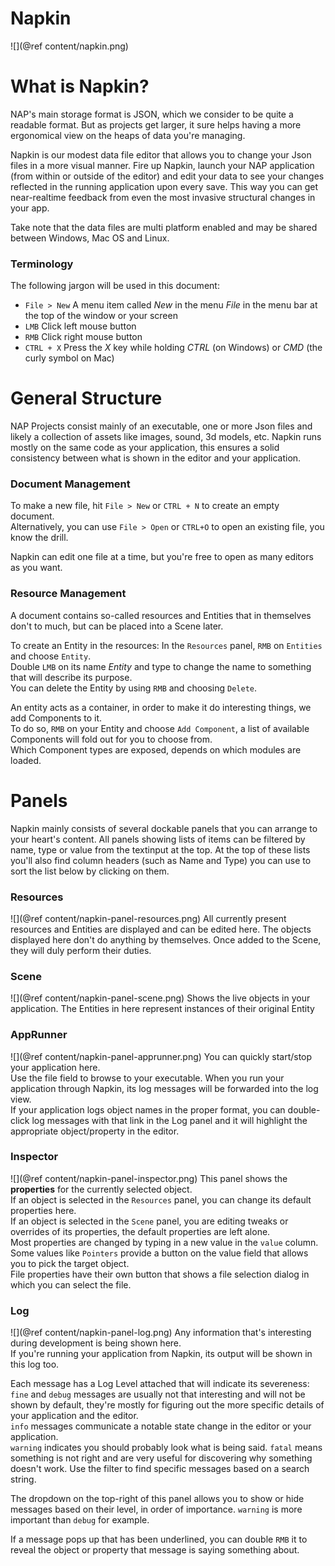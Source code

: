Napkin
======

![](@ref content/napkin.png)

# What is Napkin?
NAP's main storage format is JSON, which we consider to be quite a readable format. 
But as projects get larger, it sure helps having a more ergonomical view on the heaps of data you're managing.

Napkin is our modest data file editor that allows you to change your Json files in a more visual manner.
Fire up Napkin, launch your NAP application (from within or outside of the editor) 
and edit your data to see your changes reflected in the running application upon every save.
This way you can get near-realtime feedback from even the most invasive structural changes in your app.

Take note that the data files are multi platform enabled and may be shared between Windows, Mac OS and Linux.

### Terminology
The following jargon will be used in this document:
- `File > New` A menu item called *New* in the menu *File* in the menu bar at the top of the window or your screen
- `LMB` Click left mouse button  
- `RMB` Click right mouse button
- `CTRL + X` Press the *X* key while holding *CTRL* (on Windows) or *CMD* (the curly symbol on Mac)

# General Structure
NAP Projects consist mainly of an executable, one or more Json files and likely a collection of assets like images, sound, 3d models, etc.
Napkin runs mostly on the same code as your application, this ensures a solid consistency between what is shown in the editor and your application. 

### Document Management
To make a new file, hit `File > New` or `CTRL + N` to create an empty document.<br>
Alternatively, you can use `File > Open` or `CTRL+O` to open an existing file, you know the drill.

Napkin can edit one file at a time, but you're free to open as many editors as you want.

### Resource Management
A document contains so-called resources and Entities that in themselves don't to much, but can be placed into a Scene later.
 
To create an Entity in the resources:
In the `Resources` panel, `RMB` on `Entities` and choose `Entity`.<br>
Double `LMB` on its name *Entity* and type to change the name to something that will describe its purpose.<br>
You can delete the Entity by using `RMB` and choosing `Delete`.<br>

An entity acts as a container, in order to make it do interesting things, we add Components to it.<br>
To do so, `RMB` on your Entity and choose `Add Component`, a list of available Components will fold out for you to choose from.<br>
Which Component types are exposed, depends on which modules are loaded.<br>

# Panels
Napkin mainly consists of several dockable panels that you can arrange to your heart's content.
All panels showing lists of items can be filtered by name, type or value from the textinput at the top.
At the top of these lists you'll also find column headers (such as Name and Type) you can use to sort the list below by clicking on them.

### Resources
![](@ref content/napkin-panel-resources.png)
All currently present resources and Entities are displayed and can be edited here.
The objects displayed here don't do anything by themselves. Once added to the Scene, they will duly perform their duties. 
 
### Scene
![](@ref content/napkin-panel-scene.png)
Shows the live objects in your application. The Entities in here represent instances of their original Entity  

### AppRunner
![](@ref content/napkin-panel-apprunner.png)
You can quickly start/stop your application here.<br>
Use the file field to browse to your executable. When you run your application through Napkin, its log messages will be forwarded into the log view.<br>
If your application logs object names in the proper format, you can double-click log messages with that link in the Log panel and it will highlight the appropriate object/property in the editor.  
 
### Inspector
![](@ref content/napkin-panel-inspector.png)
This panel shows the **properties** for the currently selected object.<br>
If an object is selected in the `Resources` panel, you can change its default properties here.<br>
If an object is selected in the `Scene` panel, you are editing tweaks or overrides of its properties, the default properties are left alone.<br>
Most properties are changed by typing in a new value in the `value` column. Some values like `Pointers` provide a button on the value field that allows you to pick the target object.<br>
File properties have their own button that shows a file selection dialog in which you can select the file. 

### Log
![](@ref content/napkin-panel-log.png)
Any information that's interesting during development is being shown here.<br>
If you're running your application from Napkin, its output will be shown in this log too.

Each message has a Log Level attached that will indicate its severeness:<br>
`fine` and `debug` messages are usually not that interesting and will not be shown by default, they're mostly for figuring out the more specific details of your application and the editor.<br>
`info` messages communicate a notable state change in the editor or your application.<br>
`warning` indicates you should probably look what is being said.
`fatal` means something is not right and are very useful for discovering why something doesn't work.
Use the filter to find specific messages based on a search string.<br>

The dropdown on the top-right of this panel allows you to show or hide messages based on their level, in order of importance. `warning` is more important than `debug` for example.
   
If a message pops up that has been underlined, you can double `RMB` it to reveal the object or property that message is saying something about.



